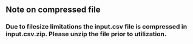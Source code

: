 ## Note on compressed file
### Due to filesize limitations the input.csv file is compressed in input.csv.zip. Please unzip the file prior to utilization.
